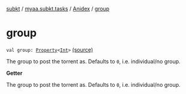 [subkt](../../index.md) / [myaa.subkt.tasks](../index.md) / [Anidex](index.md) / [group](./group.md)

# group

`val group: `[`Property`](https://docs.gradle.org/current/javadoc/org/gradle/api/provider/Property.html)`<`[`Int`](https://kotlinlang.org/api/latest/jvm/stdlib/kotlin/-int/index.html)`>` [(source)](https://github.com/Myaamori/SubKt/blob/0.1.9/src/main/kotlin/myaa/subkt/tasks/tasks.kt#L1153)

The group to post the torrent as.
Defaults to `0`, i.e. individual/no group.

**Getter**

The group to post the torrent as.
Defaults to `0`, i.e. individual/no group.

